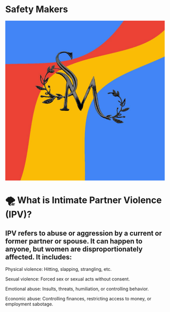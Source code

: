 # Safety Makers
![alt text](logo.jpg)
# 🌪 What is Intimate Partner Violence (IPV)?

## IPV refers to abuse or aggression by a current or former partner or spouse. It can happen to anyone, but women are disproportionately affected. It includes:

Physical violence: Hitting, slapping, strangling, etc.

Sexual violence: Forced sex or sexual acts without consent.

Emotional abuse: Insults, threats, humiliation, or controlling behavior.

Economic abuse: Controlling finances, restricting access to money, or employment sabotage.
